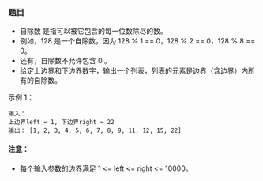 ### 题目
* 自除数 是指可以被它包含的每一位数除尽的数。
* 例如，128 是一个自除数，因为 128 % 1 == 0，128 % 2 == 0，128 % 8 == 0。
* 还有，自除数不允许包含 0 。
* 给定上边界和下边界数字，输出一个列表，列表的元素是边界（含边界）内所有的自除数。

示例 1：
```
输入： 
上边界left = 1, 下边界right = 22
输出： [1, 2, 3, 4, 5, 6, 7, 8, 9, 11, 12, 15, 22]
```
#### 注意：
* 每个输入参数的边界满足 1 <= left <= right <= 10000。